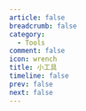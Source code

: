```yaml
---
article: false
breadcrumb: false
category: 
  - Tools
comment: false
icon: wrench
title: 小工具
timeline: false
prev: false
next: false
---
```


<SiteInfo
  name="What is my IP address？"
  desc="查询本机IP"
  url="https://ifconfig.icu"
  logo="https://ifconfig.icu/static/favicon.ico"
  repo="https://github.com/Paper-Dragon/ifconfig.icu.git"
  preview="/img/Snipaste_2023-11-09_13-04-00.png"
/>


<SiteInfo
  name="密码随机生成"
  desc="随机密码生成器"
  url="https://password.geekery.cn/"
  logo="https://password.geekery.cn/ph.jpg"
  repo="https://github.com/Paper-Dragon/RandomPassword"
  preview="/img/Snipaste_2023-11-14_10-44-57.png"
/>


<SiteInfo
  name="composerize"
  desc="将 Docker 命令转化为 Docker Compose 文件"
  url="https://www.composerize.com/"
  logo="https://www.composerize.com/favicon.ico"
  repo="https://github.com/composerize/composerize"
  preview="/img/Snipaste_2023-11-15_11-29-42.png"
/>

<SiteInfo
  name="utsc的repository配置生成器"
  url="https://mirrors.ustc.edu.cn/repogen/"
  preview="/img/Snipaste_2023-11-25_11-40-54.png"
  logo="http://mirrors.ustc.edu.cn/static/img/favicon.png"
  desc="支持Archlinux，Debian，Ubuntu"
/>


<SiteInfo
  name="netdisk-fast-download"
  url="https://lz.qaiu.top/"
  preview="/img/Snipaste_2024-01-11_16-27-34.png"
  repo="https://github.com/qaiu/netdisk-fast-download"
  logo="https://q2.qlogo.cn/headimg_dl?dst_uin=736226400&spec=640"
  desc="网盘直链解析，支持蓝奏云/奶牛快传/移动云云空间/小飞机盘/亿方云/123云盘"
/>


<SiteInfo
  name="Convert curl commands"
  url="https://curlconverter.com/"
  preview="/img/Snipaste_2024-02-18_10-30-00.png"
  repo="https://github.com/curlconverter/curlconverter"
  logo="https://curlconverter.com/apple-touch-icon.png"
  desc="将curl命令转换为Python、JavaScript等"
/>

